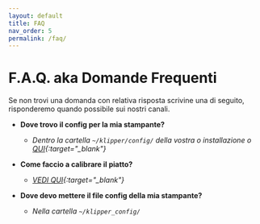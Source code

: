 ```yaml
---
layout: default
title: FAQ
nav_order: 5
permalink: /faq/
---
```


# F.A.Q. aka Domande Frequenti

Se non trovi una domanda con relativa risposta scrivine una di seguito, risponderemo quando possibile sui nostri canali.

* **Dove trovo il config per la mia stampante?**
  
  - *Dentro la cartella `~/klipper/config/` della vostra o installazione o [QUI](https://github.com/KevinOConnor/klipper/tree/master/config){:target="_blank"}*

* **Come faccio a calibrare il piatto?**
  
  - *[VEDI QUI](https://klipper-italia.xyz/impostazioni/calibrazioni-klipper/){:target="_blank"}*

* **Dove devo mettere il file config della mia stampante?**
  
  - *Nella cartella `~/klipper_config/`*
